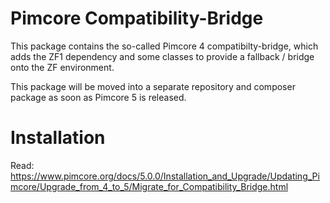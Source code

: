 # Pimcore Compatibility-Bridge 
 
This package contains the so-called Pimcore 4 compatibilty-bridge, which adds the ZF1 dependency and some classes to 
provide a fallback / bridge onto the ZF environment.  
  
This package will be moved into a separate repository and composer package as soon as Pimcore 5 is released. 

# Installation

Read: https://www.pimcore.org/docs/5.0.0/Installation_and_Upgrade/Updating_Pimcore/Upgrade_from_4_to_5/Migrate_for_Compatibility_Bridge.html
